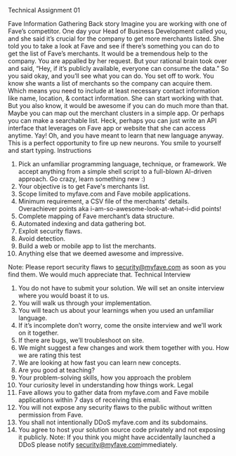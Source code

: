 Technical Assignment 01

Fave Information Gathering
Back story
Imagine you are working with one of Fave’s competitor. One day your Head of Business Development called you, and she said it’s crucial for the company to get more merchants listed. She told you to take a look at Fave and see if there’s something you can do to get the list of Fave’s merchants. It would be a tremendous help to the company.
You are appalled by her request. But your rational brain took over and said, “Hey, if it’s publicly available, everyone can consume the data.”
So you said okay, and you’ll see what you can do. You set off to work.
You know she wants a list of merchants so the company can acquire them. Which means you need to include at least necessary contact information like name, location, & contact information. She can start working with that.
But you also know, it would be awesome if you can do much more than that. Maybe you can map out the merchant clusters in a simple app. Or perhaps you can make a searchable list. Heck, perhaps you can just write an API interface that leverages on Fave app or website that she can access anytime. Yay!
Oh, and you have meant to learn that new language anyway. This is a perfect opportunity to fire up new neurons. You smile to yourself and start typing.
Instructions
1. Pick an unfamiliar programming language, technique, or framework. We accept anything
from a simple shell script to a full-blown AI-driven approach. ​Go crazy, learn something
new​ :)
2. Your objective is to get Fave's merchants list.
3. Scope limited to myfave.com and Fave mobile applications.
4. Minimum requirement, a CSV file of the merchants' details.
Overachiever points aka i-am-so-awesome-look-at-what-i-did points!
1. Complete mapping of Fave merchant’s data structure.
2. Automated indexing and data gathering bot.
3. Exploit security flaws.
4. Avoid detection.
5. Build a web or mobile app to list the merchants.
6. Anything else that we deemed awesome and impressive.
   
 Note: Please report security flaws to ​security@myfave.com​ as soon as you find them. We would much appreciate that.
Technical Interview
1. You do not have to submit your solution. We will set an onsite interview where you would
boast it to us.
2. You will walk us through your implementation.
3. You will teach us about your learnings when you used an unfamiliar language.
4. If it’s incomplete don’t worry, come the onsite interview and we’ll work on it together.
5. If there are bugs, we’ll troubleshoot on site.
6. We might suggest a few changes and work them together with you.
How we are rating this test
1. We are looking at how fast you can learn new concepts.
2. Are you good at teaching?
3. Your problem-solving skills, how you approach the problem
4. Your curiosity level in understanding how things work.
Legal
1. Fave allows you to gather data from myfave.com and Fave mobile applications within 7
days of receiving this email.
2. You will not expose any security flaws to the public without written permission from Fave.
3. You shall not intentionally DDoS myfave.com and its subdomains.
4. You agree to host your solution source code privately and not exposing it publicly.
Note: If you think you might have accidentally launched a DDoS please notify security@myfave.com​ immediately.
     
